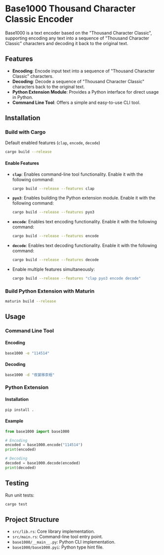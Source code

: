 # Base1000 Thousand Character Classic Encoder

Base1000 is a text encoder based on the "Thousand Character Classic", supporting encoding any text into a sequence of "Thousand Character Classic" characters and decoding it back to the original text.

## Features

- **Encoding**: Encode input text into a sequence of "Thousand Character Classic" characters.
- **Decoding**: Decode a sequence of "Thousand Character Classic" characters back to the original text.
- **Python Extension Module**: Provides a Python interface for direct usage in Python.
- **Command Line Tool**: Offers a simple and easy-to-use CLI tool.

## Installation

### Build with Cargo
Default enabled features (`clap`, `encode`, `decode`)

```bash
cargo build --release
```

#### Enable Features

- **`clap`**: Enables command-line tool functionality. Enable it with the following command:
  ```bash
  cargo build --release --features clap
  ```

- **`pyo3`**: Enables building the Python extension module. Enable it with the following command:
  ```bash
  cargo build --release --features pyo3
  ```

- **`encode`**: Enables text encoding functionality. Enable it with the following command:
  ```bash
  cargo build --release --features encode
  ```

- **`decode`**: Enables text decoding functionality. Enable it with the following command:
  ```bash
  cargo build --release --features decode
  ```

- Enable multiple features simultaneously:
  ```bash
  cargo build --release --features "clap pyo3 encode decode"
  ```

### Build Python Extension with Maturin

```bash
maturin build --release
```

## Usage

### Command Line Tool

#### Encoding

```bash
base1000 -e "114514"
```

#### Decoding

```bash
base1000 -d "夜裳移柰梧"
```

### Python Extension

#### Installation

```bash
pip install .
```

#### Example

```python
from base1000 import base1000

# Encoding
encoded = base1000.encode("114514")
print(encoded)

# Decoding
decoded = base1000.decode(encoded)
print(decoded)
```

## Testing

Run unit tests:

```bash
cargo test
```

## Project Structure

- `src/lib.rs`: Core library implementation.
- `src/main.rs`: Command-line tool entry point.
- `base1000/__main__.py`: Python CLI implementation.
- `base1000/base1000.pyi`: Python type hint file.
